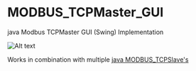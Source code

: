 # MODBUS_TCPMaster_GUI
java Modbus TCPMaster GUI (Swing) Implementation


![Alt text](https://i.imgur.com/EEifIDW.png)

Works in combination with multiple [java MODBUS_TCPSlave's](MODBUS_TCPSlave_Implementation)

